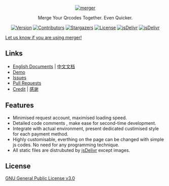 <p align="center">
  <a href="https://merger.hxco.dev">
    <img alt="merger" src="./docs/themes/merge.svg">
  </a>
</p>

<p align="center">
Merge Your Qrcodes Together. Even Quicker.
</p>

<p  align="center">
<a href="https://github.com/hifocus/merger/releases"><img alt="Version" src="https://img.shields.io/github/release/hifocus/merger/all.svg?style=flat-square"/></a>
<a href="https://github.com/hifocus/merger/graphs/contributors"><img alt="Contributors" src="https://img.shields.io/github/contributors/hifocus/merger.svg?style=flat-square"/></a>
<a href="https://github.com/hifocus/merger/stargazers"><img alt="Stargazers" src="https://img.shields.io/github/stars/hifocus/merger.svg?style=flat-square"/></a>
<a href="https://github.com/hifocus/merger/blob/master/LICENSE"><img alt="License" src="https://img.shields.io/github/license/hifocus/merger.svg?style=flat-square"/></a>
<a href="https://github.com/hifocus/merger/releases"><img alt="jsDelivr" src="https://img.shields.io/github/downloads/hifocus/merger/total.svg?style=flat-square"/></a>
<a href="https://www.jsdelivr.com/package/gh/hifocus/merger"><img alt="jsDelivr" src="https://data.jsdelivr.com/v1/package/gh/hifocus/merger/badge"/></a>
</p>

[Let us know if you are using merger!](https://github.com/hifocus/merger/issues/4)


## Links
- [English Documents](https://merger.hxco.dev/#/en-gb/) | [中文文档](https://merger.hxco.dev/#/)
- [Demo](https://demo.qrcdn.com)
- [Issues](https://github.com/hifocus/merger/issues)
- [Pull Requests](https://github.com/hifocus/merger/pulls)
- [Credit](https://merger.hxco.dev/#/en-gb/?id=credit) | [感谢](https://merger.hxco.dev/#/?id=%E6%84%9F%E8%B0%A2)

## Features
- Minimised request account, maximised loading speed.
- Detailed code comments , make ease for second-time development.
- Integrate with actual environment, present dedicated custimised style for each payment method.
- Highly customisable, everthing on the page can be changed with simple js codes. No need for any programming technique.
- All static files are distrubuted by [jsDelivr](https://www.jsdelivr.com) except images.

## License
[GNU General Public License v3.0](https://github.com/hifocus/merger/blob/master/LICENSE)
